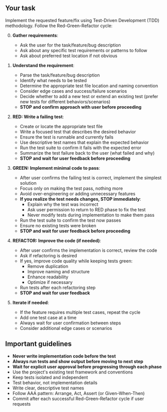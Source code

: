 ## Your task

Implement the requested feature/fix using Test-Driven Development (TDD) methodology. Follow the Red-Green-Refactor cycle:

0. **Gather requirements**:

   - Ask the user for the task/feature/bug description
   - Ask about any specific test requirements or patterns to follow
   - Ask about preferred test location if not obvious

1. **Understand the requirement**:

   - Parse the task/feature/bug description
   - Identify what needs to be tested
   - Determine the appropriate test file location and naming convention
   - Consider edge cases and success/failure scenarios
   - Decide whether to add a new test or extend an existing test (prefer new tests for different behaviors/scenarios)
   - **STOP and confirm approach with user before proceeding**

2. **RED: Write a failing test**:

   - Create or locate the appropriate test file
   - Write a focused test that describes the desired behavior
   - Ensure the test is runnable and currently fails
   - Use descriptive test names that explain the expected behavior
   - Run the test suite to confirm it fails with the expected error
   - Summarize the test failure back to the user (what failed and why)
   - **STOP and wait for user feedback before proceeding**

3. **GREEN: Implement minimal code to pass**:

   - After user confirms the failing test is correct, implement the simplest solution
   - Focus only on making the test pass, nothing more
   - Avoid over-engineering or adding unnecessary features
   - **If you realize the test needs changes, STOP immediately**:
     - Explain why the test was incorrect
     - Ask user permission to return to RED phase to fix the test
     - Never modify tests during implementation to make them pass
   - Run the test suite to confirm the test now passes
   - Ensure no existing tests were broken
   - **STOP and wait for user feedback before proceeding**

4. **REFACTOR: Improve the code (if needed)**:

   - After user confirms the implementation is correct, review the code
   - Ask if refactoring is desired
   - If yes, improve code quality while keeping tests green:
     - Remove duplication
     - Improve naming and structure
     - Enhance readability
     - Optimize if necessary
   - Run tests after each refactoring step
   - **STOP and wait for user feedback**

5. **Iterate if needed**:
   - If the feature requires multiple test cases, repeat the cycle
   - Add one test case at a time
   - Always wait for user confirmation between steps
   - Consider additional edge cases or scenarios

## Important guidelines

- **Never write implementation code before the test**
- **Always run tests and show output before moving to next step**
- **Wait for explicit user approval before progressing through each phase**
- Use the project's existing test framework and conventions
- Keep tests isolated and independent
- Test behavior, not implementation details
- Write clear, descriptive test names
- Follow AAA pattern: Arrange, Act, Assert (or Given-When-Then)
- Commit after each successful Red-Green-Refactor cycle if user requests

